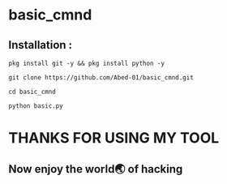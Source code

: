 # basic_cmnd

## Installation :

```pkg install git -y && pkg install python -y```

```git clone https://github.com/Abed-01/basic_cmnd.git```

```cd basic_cmnd```

```python basic.py```


# THANKS FOR USING MY TOOL



## Now enjoy the world🌏 of hacking 
